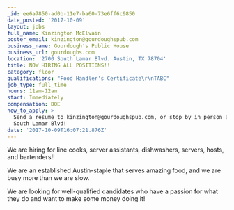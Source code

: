 ```yaml
---
_id: ee6a7850-ad0b-11e7-ba60-73e6ff6c9850
date_posted: '2017-10-09'
layout: jobs
full_name: Kinzington McElvain
poster_email: kinzington@gourdoughspub.com
business_name: Gourdough's Public House
business_url: gourdoughs.com
location: '2700 South Lamar Blvd. Austin, TX 78704'
title: NOW HIRING ALL POSITIONS!!
category: floor
qualifications: "Food Handler's Certificate\r\nTABC"
job_type: full_time
hours: 11am-12am
start: Immediately
compensation: DOE
how_to_apply: >-
  Send a resume to kinzington@gourdoughspub.com, or stop by in person at 2700
  South Lamar Blvd!
date: '2017-10-09T16:07:21.876Z'
---
```

We are hiring for line cooks, server assistants, dishwashers, servers, hosts, and bartenders!!

We are an established Austin-staple that serves amazing food, and we are busy more than we are slow. 

We are looking for well-qualified candidates who have a passion for what they do and want to make some money doing it!
